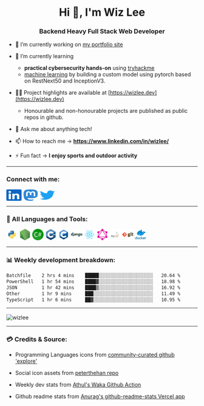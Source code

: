 <h1 align="center">Hi 👋, I'm Wiz Lee</h1>
<h3 align="center">Backend Heavy Full Stack Web Developer</h3>

- 🔭 I’m currently working on [my portfolio site](https://wizlee.dev)

- 🌱 I’m currently learning 
  - **practical cybersecurity hands-on** using [tryhackme](https://tryhackme.com/p/wizlee)
  - [machine learning](https://github.com/wizlee/explore-pytorch) by building a custom model using pytorch based on RestNext50 and InceptionV3.

- 👨‍💻 Project highlights are available at [https://wizlee.dev](https://wizlee.dev)
  - Honourable and non-honourable projects are published as public repos in github.

- 💬 Ask me about anything tech!

- 📫 How to reach me -> **https://www.linkedin.com/in/wizlee/**

- ⚡ Fun fact -> **I enjoy sports and outdoor activity**

<hr>

<h3 align="left">Connect with me:</h3>
<p align="left">
<a href="https://linkedin.com/in/wizlee" target="blank"><img align="center" src="assets/linkedin.svg" alt="linkedin" height="30" width="40" title="linkedin"/></a>
<a href="https://infosec.exchange/@wizlee" target="blank"><img align="center" src="assets/mastodon.svg" alt="mastodon" height="30" width="40" title="mastodon"/></a>
<a href="https://twitter.com/wiz_zh" target="blank"><img align="center" src="assets/twitter.svg" alt="twitter" height="30" width="40" title="twitter"/></a>
</p>
<hr>

<h3 align="left">🧰 All Languages and Tools:</h3>
<code><img height="30" src="https://raw.githubusercontent.com/github/explore/80688e429a7d4ef2fca1e82350fe8e3517d3494d/topics/python/python.png"></code>
<code><img height="30" src="https://raw.githubusercontent.com/github/explore/80688e429a7d4ef2fca1e82350fe8e3517d3494d/topics/nodejs/nodejs.png"></code>
<code><img height="30" src="https://raw.githubusercontent.com/github/explore/80688e429a7d4ef2fca1e82350fe8e3517d3494d/topics/csharp/csharp.png"></code>
<code><img height="30" src="https://raw.githubusercontent.com/github/explore/80688e429a7d4ef2fca1e82350fe8e3517d3494d/topics/cpp/cpp.png"></code>
<code><img height="30" src="https://raw.githubusercontent.com/github/explore/80688e429a7d4ef2fca1e82350fe8e3517d3494d/topics/c/c.png"></code>
<code><img height="30" src="https://raw.githubusercontent.com/github/explore/80688e429a7d4ef2fca1e82350fe8e3517d3494d/topics/django/django.png"></code>
<code><img height="30" src="https://raw.githubusercontent.com/github/explore/80688e429a7d4ef2fca1e82350fe8e3517d3494d/topics/react/react.png"></code>
<code><img height="30" src="https://raw.githubusercontent.com/github/explore/5c058a388828bb5fde0bcafd4bc867b5bb3f26f3/topics/graphql/graphql.png"></code>
<code><img height="30" src="https://raw.githubusercontent.com/github/explore/80688e429a7d4ef2fca1e82350fe8e3517d3494d/topics/mysql/mysql.png"></code>
<code><img height="30" src="https://raw.githubusercontent.com/github/explore/80688e429a7d4ef2fca1e82350fe8e3517d3494d/topics/git/git.png"></code>
<code><img height="30" src="https://raw.githubusercontent.com/github/explore/80688e429a7d4ef2fca1e82350fe8e3517d3494d/topics/docker/docker.png"></code>
<hr>

<h3 align="left">📊 Weekly development breakdown: </h3>

<!--START_SECTION:waka-->

```text
Batchfile    2 hrs 4 mins    █████░░░░░░░░░░░░░░░░░░░░   20.64 %
PowerShell   1 hr 54 mins    ████▓░░░░░░░░░░░░░░░░░░░░   18.98 %
JSON         1 hr 42 mins    ████▒░░░░░░░░░░░░░░░░░░░░   16.92 %
Other        1 hr 9 mins     ███░░░░░░░░░░░░░░░░░░░░░░   11.49 %
TypeScript   1 hr 6 mins     ██▓░░░░░░░░░░░░░░░░░░░░░░   10.95 %
```

<!--END_SECTION:waka-->
<hr>

<p><img align="center" src="https://github-readme-stats.vercel.app/api/top-langs?username=wizlee&show_icons=true&custom_title=Most%20Used%20Languages%20in%20Github&title_color=000000&locale=en&layout=compact" alt="wizlee" /></p>
<hr>

<h3 align="left">💳 Credits & Source: </h3>

- Programming Languages icons from [community-curated github 'explore'](https://github.com/github/explore/tree/master/topics)

- Social icon assets from [peterthehan repo](https://github.com/peterthehan/peterthehan/tree/master/assets)

- Weekly dev stats from [Athul's Waka Github Action](https://github.com/athul/waka-readme)

- Github readme stats from [Anurag's github-readme-stats Vercel app](https://github.com/anuraghazra/github-readme-stats)
